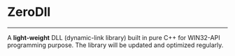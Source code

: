 # ZeroDll
---
A <b>light-weight</b> DLL (dynamic-link library) built in pure C++ for WIN32-API programming purpose.
The library will be updated and optimized regularly.
